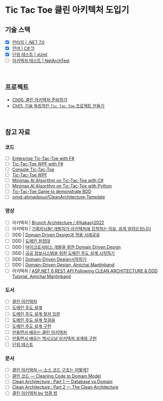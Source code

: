 # Tic Tac Toe 클린 아키텍처 도입기

## 기술 스택
- [x] [런타임 | .NET 7.0](https://dotnet.microsoft.com/en-us/download/dotnet/7.0)
- [x] [언어 | C# 11](https://learn.microsoft.com/ko-kr/dotnet/csharp/whats-new/csharp-11)
- [x] [단위 테스트 | xUnit](https://github.com/xunit/xunit)
- [ ] [아키텍처 테스트 | NetArchTest](https://github.com/BenMorris/NetArchTest)

<br/>

## 프로젝트
- [Ch00. 클린 아키텍처 준비하기](./Ch00/)
- [Ch01. 기술 독립적인 `Tic Tac Toe` 프로젝트 만들기](./Ch01/)

<br/>

## 참고 자료
### 코드
- [ ] [Enterprise Tic-Tac-Toe with F#](https://fsharpforfunandprofit.com/posts/enterprise-tic-tac-toe/)
- [ ] [Tic-Tac-Toe WPF with F#](https://github.com/battermann/TicTacToe)
- [ ] [Console Tic-Tac-Toe](https://github.com/ZacharyPatten/dotnet-console-games/blob/main/Projects/Tic%20Tac%20Toe/Program.cs)
- [ ] [Tic-Tac-Toe WPF](https://github.com/gfoidl/TicTacToe)
- [ ] [Minimax AI Algorithm on Tic-Tac-Toe with C#](https://github.com/blaz-cerpnjak/tictactoe-minimax)
- [ ] [Minimax AI Algorithm on Tic-Tac-Toe with Python](https://github.com/Cledersonbc/tic-tac-toe-minimax)
- [ ] [Tic-Tac-Toe Game to demonstrate BDD](https://github.com/elbandit/Tic-Tac-Toe)
- [ ] [omid-ahmadpour/CleanArchitecture-Template](https://github.com/omid-ahmadpour/CleanArchitecture-Template)

### 영상
- [ ] 아키텍처 | [Brunch Architecture / if(kakao)2022](https://www.youtube.com/watch?v=CmABbuuxvn0)
- [ ] 아키텍처 | [기획자님들! 개발자가 아키텍처에 집착하는 이유, 쉽게 알려드립니다](https://www.youtube.com/watch?v=saxHxoUeeSw)
- [ ] DDD | [Domain Driven Design과 적용 사례공유](https://www.youtube.com/watch?v=4QHvTeeTsj0&list=PLwe9WEhzDhwHb4uC0WGHw0cU4gRDUt71X&index=47)
- [ ] DDD | [도메인 원정대](https://www.youtube.com/watch?v=kmUneexSxk0&t)
- [ ] DDD | [마이크로서비스 개발을 위한 Domain Driven Design](https://www.youtube.com/watch?v=QUMERCN3rZs&t)
- [ ] DDD | [공공 정보시스템을 위한 도메인 주도 설계 시작하기](https://www.youtube.com/watch?v=HmPp1TIjjbE)
- [ ] DDD | [Domain-Driven Design시작하기](https://www.youtube.com/watch?v=td5VRmxntmw&t)
- [ ] DDD | [Domain-Driven Design, Amichai Mantinband](https://www.youtube.com/watch?v=8Z5IAkWcnIw&list=PLzYkqgWkHPKDpXETRRsFv2F9ht6XdAF3v)
- [ ] 아키텍처 | [ASP.NET 6 REST API Following CLEAN ARCHITECTURE & DDD Tutorial, Amichai Mantinband](https://www.youtube.com/watch?v=fhM0V2N1GpY&list=PLzYkqgWkHPKBcDIP5gzLfASkQyTdy0t4k)

### 도서
- [ ] [클린 아키텍처 ](http://www.yes24.com/Product/Goods/77283734)
- [ ] [도메인 주도 설계](http://www.yes24.com/Product/Goods/5312881)
- [ ] [도메인 주도 설계 철저 입문](http://www.yes24.com/Product/Goods/93384475)
- [ ] [도메인 주도 설계 첫걸음](http://www.yes24.com/Product/Goods/109708596)
- [ ] [도메인 주도 설계 구현 ](http://www.yes24.com/Product/Goods/25100510)
- [ ] [만들면서 배우는 클린 아키텍처](http://www.yes24.com/Product/Goods/105138479)
- [ ] [만들면서 배우는 헥사고날 아키텍처 설계와 구현](http://www.yes24.com/Product/Goods/112927162)
- [ ] [단위 테스트](http://www.yes24.com/Product/Goods/104084175)

### 문서
- [ ] [클린 아키텍쳐 — 소스 코드 구조는 어떻게?](https://justwrite99.medium.com/%ED%81%B4%EB%A6%B0-%EC%95%84%ED%82%A4%ED%85%8D%EC%B3%90-%EC%86%8C%EC%8A%A4-%EC%BD%94%EB%93%9C-%EA%B5%AC%EC%A1%B0%EB%8A%94-%EC%96%B4%EB%96%BB%EA%B2%8C-90b872745b41)
- [ ] [클린 코드 — Cleaning Code to Domain Model](https://justwrite99.medium.com/%ED%81%B4%EB%A6%B0-%EC%BD%94%EB%93%9C-cleaning-code-to-domain-model-eed66a83c0e5)
- [ ] [Clean Architecture : Part 1 — Database vs Domain](https://justwrite99.medium.com/%ED%81%B4%EB%A6%B0-%EC%95%84%ED%82%A4%ED%85%8D%EC%B2%98-%ED%8C%8C%ED%8A%B81-%EB%8D%B0%EC%9D%B4%ED%84%B0%EB%B2%A0%EC%9D%B4%EC%8A%A4-vs-%EB%8F%84%EB%A9%94%EC%9D%B8-236c7008ac83)
- [ ] [Clean Architecture : Part 2 — The Clean Architecture](https://justwrite99.medium.com/clean-architecture-part-2-the-clean-architecture-3e2666cdce83)
- [ ] [클린 아키텍처 by 엉클 밥](https://justwrite99.medium.com/%ED%81%B4%EB%A6%B0-%EC%95%84%ED%82%A4%ED%85%8D%EC%B2%98-by-%EC%97%89%ED%81%B4-%EB%B0%A5-a6a917ff6afc)